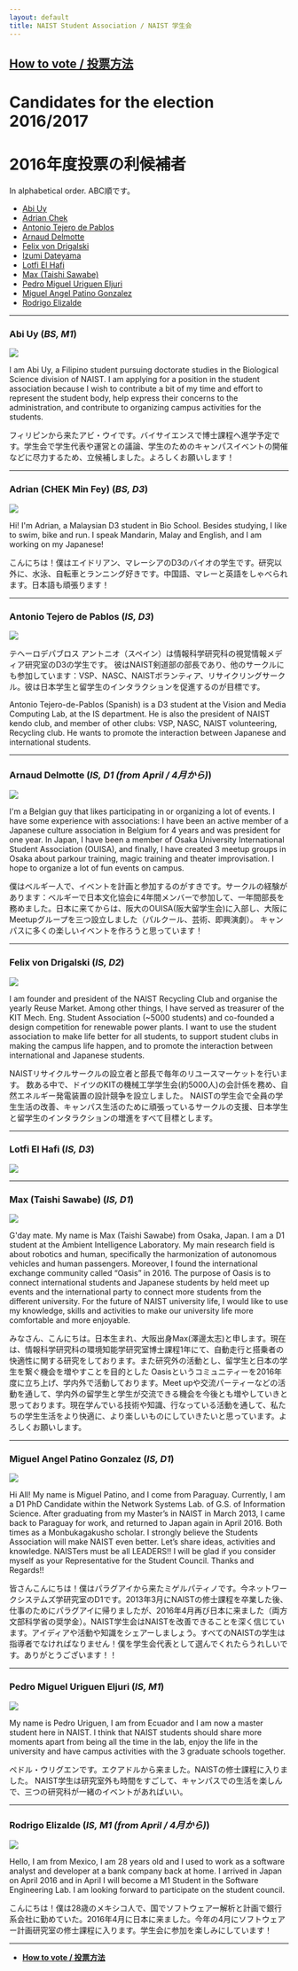 ```yaml
---
layout: default
title: NAIST Student Association / NAIST 学生会
---
```



**[How to vote / 投票方法](../voting)**
---

# Candidates for the election 2016/2017

# 2016年度投票の利候補者

In alphabetical order. ABC順です。

- [Abi Uy](#abi)
- [Adrian Chek](#adrian)
- [Antonio Tejero de Pablos](#antonio)
- [Arnaud Delmotte](#arnaud)
- [Felix von Drigalski](#felix)
- [Izumi Dateyama](#izumi)
- [Lotfi El Hafi](#lotfi)
- [Max (Taishi Sawabe)](#max)
- [Pedro Miguel Uriguen Eljuri](#pedro)
- [Miguel Angel Patino Gonzalez](#miguel)
- [Rodrigo Elizalde](#rodrigo)


---

### <a name="abi"></a> **Abi Uy** (*BS, M1*)
![](abi.jpg)

I am Abi Uy, a Filipino student pursuing doctorate studies in the Biological Science division of NAIST. I am applying for a position in the student association because I wish to contribute a bit of my time and effort to represent the student body, help express their concerns to the administration, and contribute to organizing campus activities for the students.

フィリピンから来たアビ・ウイです。バイサイエンスで博士課程へ進学予定です。学生会で学生代表や運営との議論、学生のためのキャンパスイベントの開催などに尽力するため、立候補しました。よろしくお願いします！

---

### <a name="adrian"></a> **Adrian (CHEK Min Fey)** (*BS, D3*)
![](adrian.jpg)

Hi! I'm Adrian, a Malaysian D3 student in Bio School. Besides studying, I like to swim, bike and run. I speak Mandarin, Malay and English, and I am working on my Japanese!

こんにちは！僕はエイドリアン、マレーシアのD3のバイオの学生です。研究以外に、水泳、自転車とランニング好きです。中国語、マレーと英語をしゃべられます。日本語も頑張ります！

---

### <a name="antonio"></a> **Antonio Tejero de Pablos** (*IS, D3*)
![](antonio.png)

テヘーロデパブロス アントニオ（スペイン）は情報科学研究科の視覚情報メディア研究室のD3の学生です。
彼はNAIST剣道部の部長であり、他のサークルにも参加しています：VSP、NASC、NAISTボランティア、リサイクリングサークル。彼は日本学生と留学生のインタラクションを促進するのが目標です。

Antonio Tejero-de-Pablos (Spanish) is a D3 student at the Vision and Media Computing Lab, at the IS department.
He is also the president of NAIST kendo club, and member of other clubs: VSP, NASC, NAIST volunteering, Recycling club.
He wants to promote the interaction between Japanese and international students.

---

### <a name="arnaud"></a> **Arnaud Delmotte** (*IS, D1 (from April / 4月から)*)
![](arnaud.jpg)

I'm a Belgian guy that likes participating in or organizing a lot of events. I have some experience with associations: I have been an active member of a Japanese culture association in Belgium for 4 years and was president for one year. In Japan, I have been a member of Osaka University International Student Association (OUISA), and finally, I have created 3 meetup groups in Osaka about parkour training, magic training and theater improvisation.
I hope to organize a lot of fun events on campus.

僕はベルギー人で、イベントを計画と参加するのがすきです。サークルの経験があります：ベルギーで日本文化協会に4年間メンバーで参加して、一年間部長を務めました。日本に来てからは、阪大のOUISA(阪大留学生会)に入部し、大阪にMeetupグループを三つ設立しました（パルクール、芸術、即興演劇）。
キャンパスに多くの楽しいイベントを作ろうと思っています！

---

### <a name="felix"></a> **Felix von Drigalski** (*IS, D2*)
[![](felix.jpg)](felix_b.jpg)

I am founder and president of the NAIST Recycling Club and organise the yearly Reuse Market.
Among other things, I have served as treasurer of the KIT Mech. Eng. Student Association (~5000 students) and co-founded a design competition for renewable power plants.
I want to use the student association to make life better for all students, to support student clubs in making the campus life happen, and to promote the interaction between international and Japanese students.

NAISTリサイクルサークルの設立者と部長で毎年のリユースマーケットを行います。
数ある中で、ドイツのKITの機械工学学生会(約5000人)の会計係を務め、自然エネルギー発電装置の設計競争を設立しました。
NAISTの学生会で全員の学生生活の改善、キャンパス生活のために頑張っているサークルの支援、日本学生と留学生のインタラクションの増進をすべて目標とします。

---

### <a name="lotfi"></a> **Lotfi El Hafi** (*IS, D3*)
![](lotfi.jpg)

---

### <a name="max"></a> **Max (Taishi Sawabe)** (*IS, D1*)
![](max.jpg)

G'day mate. My name is Max (Taishi Sawabe) from Osaka, Japan. I am a D1 student at the Ambient Intelligence Laboratory. My main research field is about robotics and human, specifically the harmonization of autonomous vehicles and human passengers. Moreover, I found the international exchange community called “Oasis” in 2016. The purpose of Oasis is to connect international students and Japanese students by held meet up events and the international party to connect more students from the different university. For the future of NAIST university life, I would like to use my knowledge, skills and activities to make our university life more comfortable and more enjoyable.

みなさん、こんにちは。日本生まれ、大阪出身Max(澤邊太志)と申します。現在は、情報科学研究科の環境知能学研究室博士課程1年にて、自動走行と搭乗者の快適性に関する研究をしております。また研究外の活動とし、留学生と日本の学生を繋ぐ機会を増やすことを目的とした Oasisというコミュニティーを2016年度に立ち上げ、学内外で活動しております。Meet upや交流パーティーなどの活動を通して、学内外の留学生と学生が交流できる機会を今後とも増やしていきと思っております。現在学んでいる技術や知識、行なっている活動を通して、私たちの学生生活をより快適に、より楽しいものにしていきたいと思っています。よろしくお願いします。

---

### <a name="miguel"></a> **Miguel Angel Patino Gonzalez** (*IS, D1*)
![](miguel.jpg)

Hi All! My name is Miguel Patino, and I come from Paraguay. Currently, I am a D1 PhD Candidate within the Network Systems Lab. of G.S. of Information Science. After graduating from my Master’s in NAIST in March 2013, I came back to Paraguay for work, and returned to Japan again in April 2016. Both times as a Monbukagakusho scholar. I strongly believe the Students Association will make NAIST even better. Let’s share ideas, activities and knowledge. NAISTers must be all LEADERS!! I will be glad if you consider myself as your Representative for the Student Council. Thanks and Regards!!

皆さんこんにちは！僕はパラグアイから来たミゲルパティノです。今ネットワークシステムズ学研究室のD1です。2013年3月にNAISTの修士課程を卒業した後、仕事のためにパラグアイに帰りましたが、2016年4月再び日本に来ました（両方文部科学省の奨学金）。NAIST学生会はNAISTを改善できることを深く信じています。アイディアや活動や知識をシェアーしましょう。すべてのNAISTの学生は指導者でなければなりません！僕を学生会代表として選んでくれたらうれしいです。ありがとうございます！！

---

### <a name="pedro"></a> **Pedro Miguel Uriguen Eljuri** (*IS, M1*)
![](pedro.jpg)

My name is Pedro Uriguen, I am from Ecuador and I am now a master student here in NAIST.
I think that NAIST students should share more moments apart from being all the time in the lab, enjoy the life in the university and have campus activities with the 3 graduate schools together.

ぺドル・ウリグエンです。エクアドルから来ました。NAISTの修士課程に入りました。
NAIST学生は研究室外も時間をすごして、キャンパスでの生活を楽しんで、三つの研究科が一緒のイベントがあればいい。

---

### <a name="rodrigo"></a> **Rodrigo Elizalde** (*IS, M1 (from April / 4月から)*)
![](rodrigo.jpg)

Hello, I am from Mexico, I am 28 years old and I used to work as a software analyst and developer at a bank company back at home. I arrived in Japan on April 2016 and in April I will become a M1 Student in the Software Engineering Lab. I am looking forward to participate on the student council.

こんにちは！僕は28歳のメキシコ人で、国でソフトウェアー解析と計画で銀行系会社に勤めていた。2016年4月に日本に来ました。今年の4月にソフトウェアー計画研究室の修士課程に入ります。学生会に参加を楽しみにしています！

---

* **[How to vote / 投票方法](../voting)**
